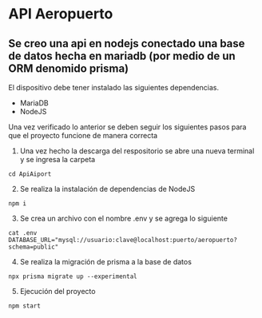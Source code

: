 # API Aeropuerto

## Se creo una api en nodejs conectado una base de datos hecha en mariadb (por medio de un ORM denomido prisma) 

El dispositivo debe tener instalado las siguientes dependencias.
- MariaDB
- NodeJS

Una vez verificado lo anterior se deben seguir los siguientes pasos para que el proyecto funcione de manera correcta

1. Una vez hecho la descarga del respositorio se abre una nueva terminal y se ingresa la carpeta

```
cd ApiAiport
```

2. Se realiza la instalación de dependencias de NodeJS

```
npm i
```

3. Se crea un archivo con el nombre .env y se agrega lo siguiente

```
cat .env
DATABASE_URL="mysql://usuario:clave@localhost:puerto/aeropuerto?schema=public"
```

4. Se realiza la migración de prisma a la base de datos

```
npx prisma migrate up --experimental
```

5. Ejecución del proyecto

```
npm start
```
